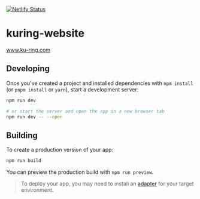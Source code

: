 [![Netlify Status](https://api.netlify.com/api/v1/badges/3e522ba8-97fb-4ccc-b774-f5d58b6a3e32/deploy-status)](https://app.netlify.com/sites/ku-ring/deploys)

# kuring-website

www.ku-ring.com

## Developing

Once you've created a project and installed dependencies with `npm install` (or `pnpm install` or `yarn`), start a development server:

```bash
npm run dev

# or start the server and open the app in a new browser tab
npm run dev -- --open
```

## Building

To create a production version of your app:

```bash
npm run build
```

You can preview the production build with `npm run preview`.

> To deploy your app, you may need to install an [adapter](https://kit.svelte.dev/docs/adapters) for your target environment.
